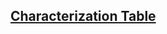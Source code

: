 
## [Characterization Table](https://github.com/amusing-muse/Characterization/blob/master/Sample_char/amusing_sample_char.csv)

